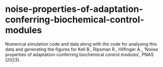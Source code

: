 # noise-properties-of-adaptation-conferring-biochemical-control-modules
Numerical simulation code and data along with the code for analysing this data and generating the figures for Kell B., Ripsman R., Hilfinger A., 'Noiise properties of adaptation-conferring biochemical control modules', PNAS (2023).
